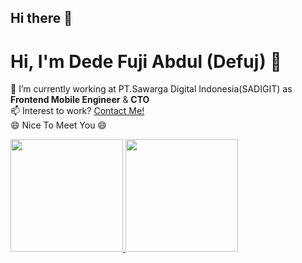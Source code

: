 ## Hi there 👋
# Hi, I'm Dede Fuji Abdul (Defuj) 👋
🔭 I’m currently working at PT.Sawarga Digital Indonesia(SADIGIT) as **Frontend Mobile Engineer** & **CTO**\
📫 Interest to work? [Contact Me!](mailto:defuj.official@gmail.com)\
😄 Nice To Meet You 😄

<p align="left">
<a href="https://github.com/defuj">
  <img height="180em" src="https://github-readme-stats-eight-theta.vercel.app/api?username=defuj&show_icons=true&theme=gradient&include_all_commits=true&count_private=true"/>
  <img height="180em" src="https://github-readme-stats-eight-theta.vercel.app/api/top-langs/?username=defuj&layout=compact&langs_count=8&theme=gradient"/>
</a>
</p>


<!--
**defuj/defuj** is a ✨ _special_ ✨ repository because its `README.md` (this file) appears on your GitHub profile.

Here are some ideas to get you started:

- 🔭 I’m currently working on ...
- 🌱 I’m currently learning ...
- 👯 I’m looking to collaborate on ...
- 🤔 I’m looking for help with ...
- 💬 Ask me about ...
- 📫 How to reach me: ...
- 😄 Pronouns: ...
- ⚡ Fun fact: ...
-->
